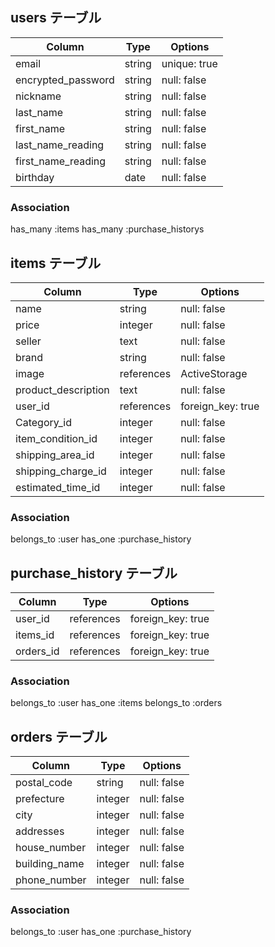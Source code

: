 ## users テーブル

| Column              | Type          | Options          |
| ------------------- | ------------- | ---------------- |
| email               | string        | unique: true     |
| encrypted_password  | string        | null: false      |
| nickname            | string        | null: false      |
| last_name					  | string        | null: false      |
| first_name          | string        | null: false      |
| last_name_reading   | string        | null: false      |
| first_name_reading  | string        | null: false      |
| birthday            | date          | null: false      |

### Association
has_many :items
has_many :purchase_historys


## items テーブル

| Column              | Type          | Options           |
| ------------------- | ------------- | ----------------- |
| name                | string        | null: false       |
| price               | integer       | null: false       |
| seller              | text          | null: false       |
| brand               | string        | null: false       |
| image               | references    | ActiveStorage     |
| product_description | text          | null: false       |
| user_id             | references    | foreign_key: true |
| Category_id         | integer       | null: false       |
| item_condition_id   | integer       | null: false       |
| shipping_area_id    | integer       | null: false       |
| shipping_charge_id  | integer       | null: false       |
| estimated_time_id   | integer       | null: false       |

### Association
belongs_to :user
has_one :purchase_history


## purchase_history  テーブル

| Column              | Type          | Options           |
| ------------------- | ------------- | ----------------- |
| user_id             | references    | foreign_key: true |
| items_id            | references    | foreign_key: true |
| orders_id           | references    | foreign_key: true |

### Association
belongs_to :user
has_one :items
belongs_to :orders

## orders  テーブル

| Column              | Type          | Options           |
| ------------------- | ------------- | ----------------- |
| postal_code         | string        | null: false       |
| prefecture          | integer       | null: false       |
| city                | integer       | null: false       |
| addresses           | integer       | null: false       |
| house_number        | integer       | null: false       |
| building_name       | integer       | null: false       |
| phone_number        | integer       | null: false       |


### Association
belongs_to :user
has_one :purchase_history


